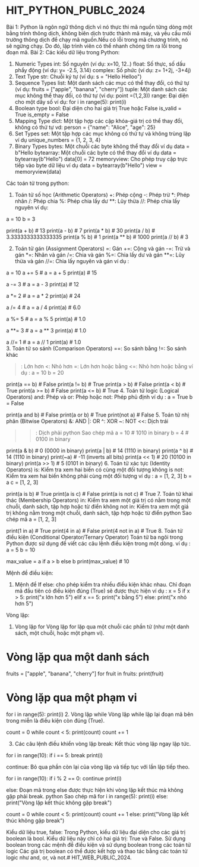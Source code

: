 # HIT_PYTHON_PUBLC_2024
Bài 1: Python là ngôn ngữ thông dịch vì nó thực thi mã nguồn từng dòng một bằng trình thông dịch, không biên dịch trước thành mã máy, và yêu cầu môi trường thông dịch để chạy mã nguồn.Nếu có lỗi trong mã chương trình, nó sẽ ngừng chạy. Do đó, lập trình viên có thể nhanh chóng tìm ra lỗi trong đoạn mã.
Bài 2:
Các kiểu dữ liệu trong Python:
1. Numeric Types
int: Số nguyên (ví dụ: x=10, 12..)
float: Số thực, số dấu phẩy động (ví dụ: y= -2.5, 3.14)
complex: Số phức (ví dụ: z= 1+2j, -3+4j)
2. Text Type
str: Chuỗi ký tự (ví dụ: s = "Hello Helloo")
3. Sequence Types
list: Một danh sách các mục có thể thay đổi, có thứ tự (ví dụ: fruits = ["apple", "banana", "cherry"])
tuple: Một danh sách các mục không thể thay đổi, có thứ tự (ví dụ:  point =(1,2,3))
range: Đại diện cho một dãy số 
ví dụ:
for i in range(5):
    print(i)
4. Boolean type
bool: Đại diện cho hai giá trị True hoặc False
is_valid = True
is_empty = False
5. Mapping Type
dict: Một tập hợp các cặp khóa-giá trị có thể thay đổi, không có thứ tự
vd:
person = {"name": "Alice", "age": 25}
6. Set Types
set: Một tập hợp các mục không có thứ tự và không trùng lặp 
ví dụ
unique_numbers = {1, 2, 3, 4}
7. Binary Types
bytes: Một chuỗi các byte không thể thay đổi 
ví dụ
data = b"Hello
bytearray: Một chuỗi các byte có thể thay đổi
ví dụ
data = bytearray(b"Hello")
data[0] = 72
memoryview: Cho phép truy cập trực tiếp vào byte dữ liệu 
ví dụ
data = bytearray(b"Hello")
view = memoryview(data)

Các toán tử trong python:
1. Toán tử số học (Arithmetic Operators)
+: Phép cộng
-: Phép trừ
*: Phép nhân
/: Phép chia
%: Phép chia lấy dư
**: Lũy thừa
//: Phép chia lấy nguyên
ví dụ:

a = 10
b = 3

print(a + b)    # 13
print(a - b)    # 7
print(a * b)    # 30
print(a / b)    # 3.3333333333333335
print(a % b)    # 1
print(a ** b)   # 1000
print(a // b)   # 3

2. Toán tử gán (Assignment Operators)
=: Gán
+=: Cộng và gán
-=: Trừ và gán
*=: Nhân và gán
/=: Chia và gán
%=: Chia lấy dư và gán
**=: Lũy thừa và gán
//=: Chia lấy nguyên và gán
ví dụ :

a = 10
a += 5    # a = a + 5
print(a)  # 15

a -= 3    # a = a - 3
print(a)  # 12

a *= 2    # a = a * 2
print(a)  # 24

a /= 4    # a = a / 4
print(a)  # 6.0

a %= 5    # a = a % 5
print(a)  # 1.0

a **= 3   # a = a ** 3
print(a)  # 1.0

a //= 1   # a = a // 1
print(a)  # 1.0  
3. Toán tử so sánh (Comparison Operators)
==: So sánh bằng
!=: So sánh khác
>: Lớn hơn
<: Nhỏ hơn
>=: Lớn hơn hoặc bằng
<=: Nhỏ hơn hoặc bằng
ví dụ :
a = 10
b = 20

print(a == b)   # False
print(a != b)   # True
print(a > b)    # False
print(a < b)    # True
print(a >= b)   # False
print(a <= b)   # True
4. Toán tử logic (Logical Operators)
and: Phép và
or: Phép hoặc
not: Phép phủ định
ví dụ :
a = True
b = False

print(a and b)  # False
print(a or b)   # True
print(not a)    # False
5. Toán tử nhị phân (Bitwise Operators)
&: AND
|: OR
^: XOR
~: NOT
<<: Dịch trái
>>: Dịch phải
python
Sao chép mã
a = 10  # 1010 in binary
b = 4   # 0100 in binary

print(a & b)   # 0 (0000 in binary)
print(a | b)   # 14 (1110 in binary)
print(a ^ b)   # 14 (1110 in binary)
print(~a)      # -11 (inverts all bits)
print(a << 1)  # 20 (10100 in binary)
print(a >> 1)  # 5 (0101 in binary)
6. Toán tử xác tực (Identity Operators)
is: Kiểm tra xem hai biến có cùng một đối tượng không
is not: Kiểm tra xem hai biến không phải cùng một đối tượng
ví dụ :
a = [1, 2, 3]
b = a
c = [1, 2, 3]

print(a is b)       # True
print(a is c)       # False
print(a is not c)   # True
7. Toán tử khai thác (Membership Operators)
in: Kiểm tra xem một giá trị có nằm trong một chuỗi, danh sách, tập hợp hoặc từ điển không
not in: Kiểm tra xem một giá trị không nằm trong một chuỗi, danh sách, tập hợp hoặc từ điển
python
Sao chép mã
a = [1, 2, 3]

print(1 in a)       # True
print(4 in a)       # False
print(4 not in a)   # True
8. Toán tử điều kiện (Conditional Operator/Ternary Operator)
Toán tử ba ngôi trong Python được sử dụng để viết các câu lệnh điều kiện trong một dòng.
ví dụ :
a = 5
b = 10

max_value = a if a > b else b
print(max_value)  # 10

Mệnh đề điều kiện:
1. Mệnh đề If else: cho phép kiểm tra nhiều điều kiện khác nhau. Chỉ đoạn mã đầu tiên có điều kiện đúng (True) sẽ được thực hiện
ví dụ :
x = 5
if x > 5:
    print("x lớn hơn 5")
elif x == 5:
    print("x bằng 5")
else:
    print("x nhỏ hơn 5")

Vòng lặp:
1. Vòng lặp for
Vòng lặp for lặp qua một chuỗi các phần tử (như một danh sách, một chuỗi, hoặc một phạm vi).
# Vòng lặp qua một danh sách
fruits = ["apple", "banana", "cherry"]
for fruit in fruits:
    print(fruit)
# Vòng lặp qua một phạm vi
for i in range(5):
    print(i)
2. Vòng lặp while
Vòng lặp while lặp lại đoạn mã bên trong miễn là điều kiện còn đúng (True).

count = 0
while count < 5:
    print(count)
    count += 1

3. Các câu lệnh điều khiển vòng lặp
break: Kết thúc vòng lặp ngay lập tức.

for i in range(10):
    if i == 5:
        break
    print(i)

continue: Bỏ qua phần còn lại của vòng lặp và tiếp tục với lần lặp tiếp theo.

for i in range(10):
    if i % 2 == 0:
        continue
    print(i)

else: Đoạn mã trong else được thực hiện khi vòng lặp kết thúc mà không gặp phải break.
python
Sao chép mã
for i in range(5):
    print(i)
else:
    print("Vòng lặp kết thúc không gặp break")

count = 0
while count < 5:
    print(count)
    count += 1
else:
    print("Vòng lặp kết thúc không gặp break")

Kiểu dữ liệu true, false:
Trong Python, kiểu dữ liệu đại diện cho các giá trị boolean là bool. Kiểu dữ liệu này chỉ có hai giá trị: True và False.
Sử dụng boolean trong các mệnh đề điều kiện và sử dụng boolean trong các toán tử logic
Các giá trị boolean có thể được kết hợp và thao tác bằng các toán tử logic như and, or, và not.# HIT_WEB_PUBLIC_2024.
